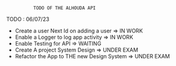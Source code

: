               TODO OF THE ALHOUDA API  


TODO  : 06/07/23

 - Create a user Next Id on adding a user    => IN WORK 
 - Enable a Logger to log app activity       => IN WORK 
 - Enable Testing for API                    => WAITING 
 - Create A project System Design            => UNDER EXAM 
 - Refactor the App to THE new Design System => UNDER EXAM 


